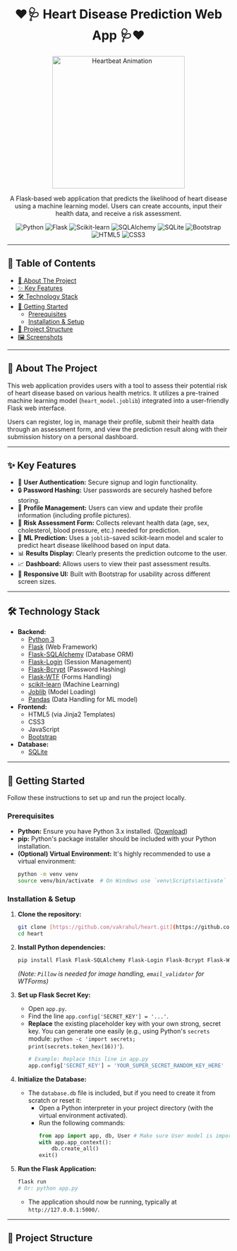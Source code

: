 <h1 align="center">
  ❤️🩺 Heart Disease Prediction Web App 🩺❤️
</h1>

<p align="center">
  <img src="https://media.giphy.com/media/hV5mt9FmG4Z5S/giphy.gif" alt="Heartbeat Animation" width="300"/>
</p>

<p align="center">
  A Flask-based web application that predicts the likelihood of heart disease using a machine learning model. Users can create accounts, input their health data, and receive a risk assessment.
</p>

<p align="center">
  <img src="https://img.shields.io/badge/Python-3776AB?style=for-the-badge&logo=python&logoColor=white" alt="Python">
  <img src="https://img.shields.io/badge/Flask-000000?style=for-the-badge&logo=flask&logoColor=white" alt="Flask">
  <img src="https://img.shields.io/badge/Scikit--learn-F7931E?style=for-the-badge&logo=scikit-learn&logoColor=white" alt="Scikit-learn">
  <img src="https://img.shields.io/badge/SQLAlchemy-D71F00?style=for-the-badge&logo=sqlalchemy&logoColor=white" alt="SQLAlchemy">
   <img src="https://img.shields.io/badge/SQLite-003B57?style=for-the-badge&logo=sqlite&logoColor=white" alt="SQLite">
  <img src="https://img.shields.io/badge/Bootstrap-563D7C?style=for-the-badge&logo=bootstrap&logoColor=white" alt="Bootstrap">
  <img src="https://img.shields.io/badge/HTML5-E34F26?style=for-the-badge&logo=html5&logoColor=white" alt="HTML5">
  <img src="https://img.shields.io/badge/CSS3-1572B6?style=for-the-badge&logo=css3&logoColor=white" alt="CSS3">
</p>

---

## 📖 Table of Contents

- [🌟 About The Project](#-about-the-project)
- [✨ Key Features](#-key-features)
- [🛠️ Technology Stack](#️-technology-stack)
- [🚀 Getting Started](#-getting-started)
  - [Prerequisites](#prerequisites)
  - [Installation & Setup](#installation--setup)
- [📂 Project Structure](#-project-structure)
- [🖼️ Screenshots](#️-screenshots)

---

## 🌟 About The Project

This web application provides users with a tool to assess their potential risk of heart disease based on various health metrics. It utilizes a pre-trained machine learning model (`heart_model.joblib`) integrated into a user-friendly Flask web interface.

Users can register, log in, manage their profile, submit their health data through an assessment form, and view the prediction result along with their submission history on a personal dashboard.

---

## ✨ Key Features

* 👤 **User Authentication:** Secure signup and login functionality.
* 🔒 **Password Hashing:** User passwords are securely hashed before storing.
* 👤 **Profile Management:** Users can view and update their profile information (including profile pictures).
* 📝 **Risk Assessment Form:** Collects relevant health data (age, sex, cholesterol, blood pressure, etc.) needed for prediction.
* 🤖 **ML Prediction:** Uses a `joblib`-saved scikit-learn model and scaler to predict heart disease likelihood based on input data.
* 📊 **Results Display:** Clearly presents the prediction outcome to the user.
* 📈 **Dashboard:** Allows users to view their past assessment results.
* 🎨 **Responsive UI:** Built with Bootstrap for usability across different screen sizes.

---

## 🛠️ Technology Stack

* **Backend:**
    * [Python 3](https://www.python.org/)
    * [Flask](https://flask.palletsprojects.com/) (Web Framework)
    * [Flask-SQLAlchemy](https://flask-sqlalchemy.palletsprojects.com/) (Database ORM)
    * [Flask-Login](https://flask-login.readthedocs.io/) (Session Management)
    * [Flask-Bcrypt](https://flask-bcrypt.readthedocs.io/) (Password Hashing)
    * [Flask-WTF](https://flask-wtf.readthedocs.io/) (Forms Handling)
    * [scikit-learn](https://scikit-learn.org/) (Machine Learning)
    * [Joblib](https://joblib.readthedocs.io/) (Model Loading)
    * [Pandas](https://pandas.pydata.org/) (Data Handling for ML model)
* **Frontend:**
    * HTML5 (via Jinja2 Templates)
    * CSS3
    * JavaScript
    * [Bootstrap](https://getbootstrap.com/)
* **Database:**
    * [SQLite](https://www.sqlite.org/)

---

## 🚀 Getting Started

Follow these instructions to set up and run the project locally.

### Prerequisites

* **Python:** Ensure you have Python 3.x installed. ([Download](https://www.python.org/downloads/))
* **pip:** Python's package installer should be included with your Python installation.
* **(Optional) Virtual Environment:** It's highly recommended to use a virtual environment:
    ```bash
    python -m venv venv
    source venv/bin/activate  # On Windows use `venv\Scripts\activate`
    ```

### Installation & Setup

1.  **Clone the repository:**
    ```bash
    git clone [https://github.com/vakrahul/heart.git](https://github.com/vakrahul/heart.git)
    cd heart
    ```

2.  **Install Python dependencies:**
    ```bash
    pip install Flask Flask-SQLAlchemy Flask-Login Flask-Bcrypt Flask-WTF scikit-learn joblib pandas Pillow email_validator
    ```
    *(Note: `Pillow` is needed for image handling, `email_validator` for WTForms)*

3.  **Set up Flask Secret Key:**
    * Open `app.py`.
    * Find the line `app.config['SECRET_KEY'] = '...'`.
    * **Replace** the existing placeholder key with your own strong, secret key. You can generate one easily (e.g., using Python's `secrets` module: `python -c 'import secrets; print(secrets.token_hex(16))'`).
        ```python
        # Example: Replace this line in app.py
        app.config['SECRET_KEY'] = 'YOUR_SUPER_SECRET_RANDOM_KEY_HERE'
        ```

4.  **Initialize the Database:**
    * The `database.db` file is included, but if you need to create it from scratch or reset it:
        * Open a Python interpreter in your project directory (with the virtual environment activated).
        * Run the following commands:
            ```python
            from app import app, db, User # Make sure User model is imported in app.py if needed here
            with app.app_context():
                db.create_all()
            exit()
            ```

5.  **Run the Flask Application:**
    ```bash
    flask run
    # Or: python app.py
    ```
    * The application should now be running, typically at `http://127.0.0.1:5000/`.

---

## 📂 Project Structure
